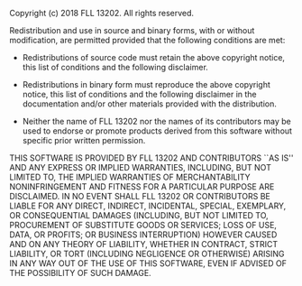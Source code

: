 Copyright (c) 2018 FLL 13202. All rights reserved.

Redistribution and use in source and binary forms, with or without
modification, are permitted provided that the following conditions are met:

* Redistributions of source code must retain the above copyright notice, this
  list of conditions and the following disclaimer.

* Redistributions in binary form must reproduce the above copyright notice,
  this list of conditions and the following disclaimer in the documentation
  and/or other materials provided with the distribution.

* Neither the name of FLL 13202 nor the names of its contributors may be used
  to endorse or promote products derived from this software without specific
  prior written permission.

THIS SOFTWARE IS PROVIDED BY FLL 13202 AND CONTRIBUTORS ``AS IS'' AND ANY
EXPRESS OR IMPLIED WARRANTIES, INCLUDING, BUT NOT LIMITED TO, THE IMPLIED
WARRANTIES OF MERCHANTABILITY NONINFRINGEMENT AND FITNESS FOR A PARTICULAR
PURPOSE ARE DISCLAIMED. IN NO EVENT SHALL FLL 13202 OR CONTRIBUTORS BE LIABLE
FOR ANY DIRECT, INDIRECT, INCIDENTAL, SPECIAL, EXEMPLARY, OR CONSEQUENTIAL
DAMAGES (INCLUDING, BUT NOT LIMITED TO, PROCUREMENT OF SUBSTITUTE GOODS OR
SERVICES; LOSS OF USE, DATA, OR PROFITS; OR BUSINESS INTERRUPTION) HOWEVER
CAUSED AND ON ANY THEORY OF LIABILITY, WHETHER IN CONTRACT, STRICT LIABILITY,
OR TORT (INCLUDING NEGLIGENCE OR OTHERWISE) ARISING IN ANY WAY OUT OF THE USE
OF THIS SOFTWARE, EVEN IF ADVISED OF THE POSSIBILITY OF SUCH DAMAGE.
